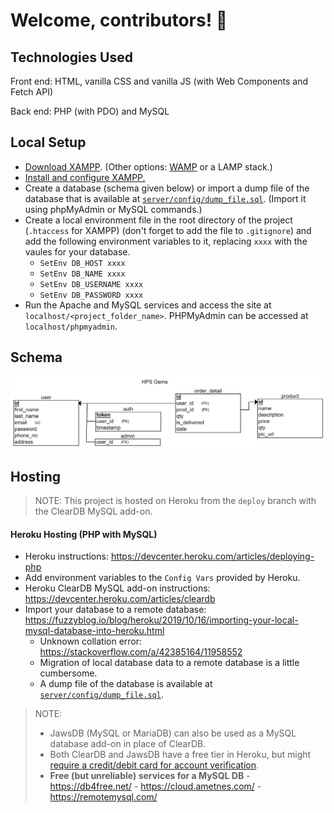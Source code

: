 # Welcome, contributors! :wave:

## Technologies Used

Front end: HTML, vanilla CSS and vanilla JS (with Web Components and Fetch API)

Back end: PHP (with PDO) and MySQL

## Local Setup

- [Download XAMPP](https://www.apachefriends.org/download.html). (Other options: [WAMP](https://wampserver.aviatechno.net/) or a LAMP stack.)
- [Install and configure XAMPP.](https://www.youtube.com/watch?v=6tCWiexc05U)
- Create a database (schema given below) or import a dump file of the database that is available at [`server/config/dump_file.sql`](server/config/dump_file.sql). (Import it using phpMyAdmin or MySQL commands.)
- Create a local environment file in the root directory of the project (`.htaccess` for XAMPP) (don't forget to add the file to `.gitignore`) and add the following environment variables to it, replacing `xxxx` with the vaules for your database.
  - `SetEnv DB_HOST xxxx`
  - `SetEnv DB_NAME xxxx`
  - `SetEnv DB_USERNAME xxxx`
  - `SetEnv DB_PASSWORD xxxx`
- Run the Apache and MySQL services and access the site at `localhost/<project_folder_name>`. PHPMyAdmin can be accessed at `localhost/phpmyadmin`.

## Schema

![server/config/schema.png](server/config/schema.png)

## Hosting

> NOTE: This project is hosted on Heroku from the `deploy` branch with the ClearDB MySQL add-on.

#### Heroku Hosting (PHP with MySQL)

- Heroku instructions: https://devcenter.heroku.com/articles/deploying-php
- Add environment variables to the `Config Vars` provided by Heroku.
- Heroku ClearDB MySQL add-on instructions: https://devcenter.heroku.com/articles/cleardb
- Import your database to a remote database: https://fuzzyblog.io/blog/heroku/2019/10/16/importing-your-local-mysql-database-into-heroku.html
	- Unknown collation error: https://stackoverflow.com/a/42385164/11958552
	- Migration of local database data to a remote database is a little cumbersome.
	- A dump file of the database is available at [`server/config/dump_file.sql`](server/config/dump_file.sql).

> NOTE:
> - JawsDB (MySQL or MariaDB) can also be used as a MySQL database add-on in place of ClearDB.
> - Both ClearDB and JawsDB have a free tier in Heroku, but might [require a credit/debit card for account verification](https://devcenter.heroku.com/articles/account-verification#when-is-verification-required).
> - **Free (but unreliable) services for a MySQL DB**
>		- https://db4free.net/
>		- https://cloud.ametnes.com/
>		- https://remotemysql.com/
